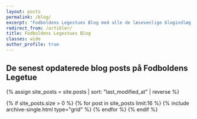 ```yaml
---
layout: posts
permalink: /blog/
excerpt: "Fodboldens Legestues Blog med alle de læsevenlige blogindlæg."
redirect_from: /artikler/
title: Fodboldens Legestues Blog
classes: wide
author_profile: true
---
```


<h2>De senest opdaterede blog posts på Fodboldens Legetue</h2>

<div class="feature__wrapper">

{% assign site_posts = site.posts | sort: "last_modified_at" | reverse %}

{% if site_posts.size > 0 %}
  {% for post in site_posts limit:16 %}
    {% include archive-single.html type="grid" %}
  {% endfor %}
{% endif %}

</div>
